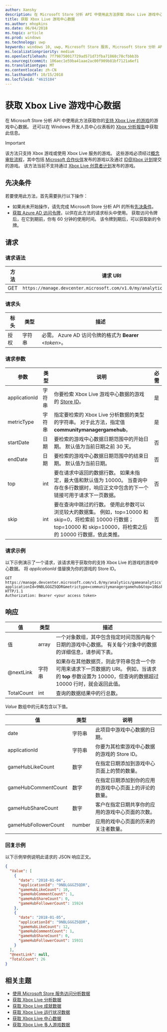 ```yaml
---
author: Xansky
description: 在 Microsoft Store 分析 API 中使用此方法获取 Xbox Live 游戏中心数据。
title: 获取 Xbox Live 游戏中心数据
ms.author: mhopkins
ms.date: 06/04/2018
ms.topic: article
ms.prod: windows
ms.technology: uwp
keywords: windows 10, uwp, Microsoft Store 服务, Microsoft Store 分析 API, Xbox Live 分析, 游戏中心
ms.localizationpriority: medium
ms.openlocfilehash: 7f798750017729ad571d73fba71868c78cfbbb3b
ms.sourcegitcommit: 106aec1e59ba41aae2ac00f909b81bf7121a6ef1
ms.translationtype: MT
ms.contentlocale: zh-CN
ms.lasthandoff: 10/15/2018
ms.locfileid: "4615184"
---
```

# <a name="get-xbox-live-game-hub-data"></a>获取 Xbox Live 游戏中心数据


在 Microsoft Store 分析 API 中使用此方法获取你的[支持 Xbox Live 的游戏](../xbox-live/index.md)的游戏中心数据。 还可以在 Windows 开发人员中心仪表板的 [Xbox 分析报告](../publish/xbox-analytics-report.md)中获取此信息。

> [!IMPORTANT]
> 该方法只支持 Xbox 游戏或使用 Xbox Live 服务的游戏。 这些游戏必须经过[概念审批流程](../gaming/concept-approval.md)，其中包括 [Microsoft 合作伙伴](../xbox-live/developer-program-overview.md#microsoft-partners)发布的游戏以及通过 [ID@Xbox 计划](../xbox-live/developer-program-overview.md#id)提交的游戏。 该方法当前不支持通过 [Xbox Live 创意者计划](../xbox-live/get-started-with-creators/get-started-with-xbox-live-creators.md)发布的游戏。

## <a name="prerequisites"></a>先决条件

若要使用此方法，首先需要执行以下操作：

* 如果尚未开始操作，请先完成 Microsoft Store 分析 API 的所有[先决条件](access-analytics-data-using-windows-store-services.md#prerequisites)。
* [获取 Azure AD 访问令牌](access-analytics-data-using-windows-store-services.md#obtain-an-azure-ad-access-token)，以供在此方法的请求标头中使用。 获取访问令牌后，在它到期前，你有 60 分钟的使用时间。 该令牌到期后，可以获取新的令牌。

## <a name="request"></a>请求


### <a name="request-syntax"></a>请求语法

| 方法 | 请求 URI       |
|--------|----------------------|
| GET    | ```https://manage.devcenter.microsoft.com/v1.0/my/analytics/gameanalytics``` |


### <a name="request-header"></a>请求头

| 标头        | 类型   | 描述                                                                 |
|---------------|--------|-----------------------------------------------------------------------------|
| 授权 | 字符串 | 必需。 Azure AD 访问令牌的格式为 **Bearer** &lt;*token*&gt;。 |


### <a name="request-parameters"></a>请求参数

| 参数        | 类型   |  说明      |  必需  
|---------------|--------|---------------|------|
| applicationId | 字符串 | 你要检索 Xbox Live 游戏中心数据的游戏的 [Store ID](in-app-purchases-and-trials.md#store-ids)。  |  是  |
| metricType | 字符串 | 指定要检索的 Xbox Live 分析数据的类型的字符串。 对于此方法，指定值 **communitymanagergamehub**。  |  是  |
| startDate | 日期 | 要检索的游戏中心数据日期范围中的开始日期。 默认值为当前日期之前 30 天。 |  否  |
| endDate | 日期 | 要检索的游戏中心数据日期范围中的结束日期。 默认值为当前日期。 |  否  |
| top | int | 要在请求中返回的数据行数。 如果未指定，最大值和默认值为 10000。 当查询中存在多行数据时，响应正文中包含的下一个链接可用于请求下一页数据。 |  否  |
| skip | int | 要在查询中跳过的行数。 使用此参数可以浏览较大的数据集。 例如，top=10000 和 skip=0，将检索前 10000 行数据；top=10000 和 skip=10000，将检索之后的 10000 行数据，依此类推。 |  否  |


### <a name="request-example"></a>请求示例

以下示例演示了一个请求，该请求用于获取你的支持 Xbox Live 的游戏的游戏中心数据。 将 *applicationId* 值替换为你的游戏的 Store ID。

```syntax
GET https://manage.devcenter.microsoft.com/v1.0/my/analytics/gameanalytics?applicationId=9NBLGGGZ5QDR&metrictype=communitymanagergamehub&top=10&skip=0 HTTP/1.1
Authorization: Bearer <your access token>
```

## <a name="response"></a>响应


| 值      | 类型   | 描述                  |
|------------|--------|-------------------------------------------------------|
| 值      | array  | 一个对象数组，其中包含指定时间范围内每个日期的游戏中心数据。 有关每个对象中的数据的详细信息，请参阅下表。                                                                                                                      |
| @nextLink  | 字符串 | 如果存在其他数据页，则此字符串包含一个你可用来请求下一页数据的 URI。 例如，当请求的 **top** 参数设置为 10000，但查询的数据超过 10000 行时，就会返回此值。 |
| TotalCount | int    | 查询的数据结果中的行总数。  |


*Value* 数组中的元素包含以下值。

| 值               | 类型   | 说明                           |
|---------------------|--------|-------------------------------------------|
| date                | 字符串 | 此项目中游戏中心数据的日期。 |
| applicationId       | 字符串 | 你要为其检索游戏中心数据的游戏的 Store ID。     |
| gameHubLikeCount     | 数字 |   在指定日期添加到游戏中心页面上的赞的数量。   |
| gameHubCommentCount          | 数字 |  在指定日期添加到你的应用的游戏中心页面上的评论的数量。  |
| gameHubShareCount           | 数字 | 客户在指定日期共享你的应用的游戏中心页面的次数。   |
| gameHubFollowerCount          | number | 应用的戏中心页面的历来的关注者数量。   |


### <a name="response-example"></a>回复示例

以下示例举例说明此请求的 JSON 响应正文。

```json
{
  "Value": [
    {
      "date": "2018-01-04",
      "applicationId": "9NBLGGGZ5QDR",
      "gameHubLikeCount": 10,
      "gameHubCommentCount": 1,
      "gameHubShareCount": 0,
      "gameHubFollowerCount": 15924
    },
    {
      "date": "2018-01-05",
      "applicationId": "9NBLGGGZ5QDR",
      "gameHubLikeCount": 12,
      "gameHubCommentCount": 1,
      "gameHubShareCount": 0,
      "gameHubFollowerCount": 15931
    }
  ],
  "@nextLink": null,
  "TotalCount": 26
}
```

## <a name="related-topics"></a>相关主题

* [使用 Microsoft Store 服务访问分析数据](access-analytics-data-using-windows-store-services.md)
* [获取 Xbox Live 分析数据](get-xbox-live-analytics.md)
* [获取 Xbox Live 成就数据](get-xbox-live-achievements-data.md)
* [获取 Xbox Live 运行状况数据](get-xbox-live-health-data.md)
* [获取 Xbox Live 中心数据](get-xbox-live-club-data.md)
* [获取 Xbox Live 多人游戏数据](get-xbox-live-multiplayer-data.md)
